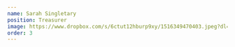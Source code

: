 ```yaml
---
name: Sarah Singletary
position: Treasurer
image: https://www.dropbox.com/s/6ctut12hburp9xy/1516349470403.jpeg?dl=1
order: 3
---
```

